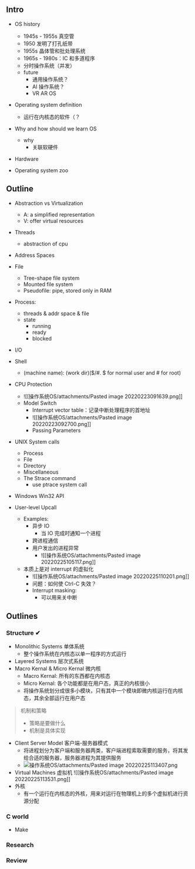 ## Intro
- OS history
	- 1945s - 1955s 真空管
	- 1950 发明了打孔纸带
	- 1955s 晶体管和批处理系统
	- 1965s - 1980s：IC 和多道程序
	- 分时操作系统（并发）
	- future
		- 通用操作系统？
		- AI 操作系统？
		- VR AR OS
- Operating system definition
	- 运行在内核态的软件（？
- Why and how should we learn OS
	- why
		- 关联软硬件

- Hardware
- Operating system zoo


## Outline
- Abstraction vs Virtualization
	- A: a simplified representation
	- V: offer virtual resources

- Threads
	- abstraction of cpu
- Address Spaces
- File
	- Tree-shape file system
	- Mounted file system
	- Pseudofile: pipe, stored only in RAM
- Process:
	- threads & addr space & file
	- state
		- running
		- ready
		- blocked
- I/O
- Shell
	- (machine name): (work dir)($/#. $ for normal user and # for root)
- CPU Protection
	- ![[操作系统OS/attachments/Pasted image 20220223091639.png]]
	- Model Switch
		- Interrupt vector table：记录中断处理程序的首地址
		- ![[操作系统OS/attachments/Pasted image 20220223092700.png]]
		- Passing Parameters
- UNIX System calls
	- Process
	- File
	- Directory
	- Miscellaneous
	- The Strace command
		- use ptrace system call
- Windows Win32 API
- User-level Upcall
	- Examples:
		- 异步 IO
			- 当 IO 完成时通知一个进程
		- 跨进程通信
		- 用户发出的进程异常
			- ![[操作系统OS/attachments/Pasted image 20220225105117.png]]
	- 本质上是对 interrupt 的虚拟化
		- ![[操作系统OS/attachments/Pasted image 20220225110201.png]]
		- 问题：如何使 Ctrl-C 失效？
		- Interrupt masking:
			- 可以用来关中断

## Outlines
### Structure ✔
- Monolithic Systems 单体系统
	- 整个操作系统在内核态以单一程序的方式运行
- Layered Systems 层次式系统
- Macro Kernal & Micro Kernal 微内核
	- Macro Kernal: 所有的东西都在内核态
	- Micro Kernal: 各个功能都是在用户态，真正的内核很小
	- 将操作系统划分成很多小模块，只有其中一个模块即微内核运行在内核态，其余全部运行在用户态
> 机制和策略
> - 策略是要做什么
> - 机制是具体实现
- Client Server Model 客户端-服务器模式
	- 将进程划分为客户端和服务器两类，客户端进程索取需要的服务，将其发给合适的服务器，服务器进程为其提供服务
	- ![操作系统OS/attachments/Pasted image 20220225113407.png](%E6%93%8D%E4%BD%9C%E7%B3%BB%E7%BB%9FOS/attachments/Pasted%20image%2020220225113407.png)
- Virtual Machines 虚拟机 ![[操作系统OS/attachments/Pasted image 20220225113531.png]]
- 外核
	- 有一个运行在内核态的外核，用来对运行在物理机上的多个虚拟机进行资源分配
### C world
- Make
### Research
### Review
